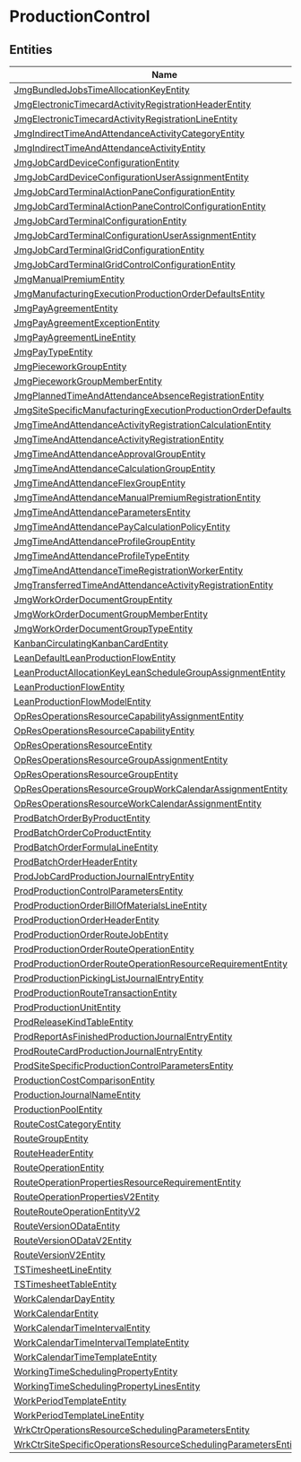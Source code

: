 
# ProductionControl


## Entities

|Name|Description|
|---|---|
|[JmgBundledJobsTimeAllocationKeyEntity](JmgBundledJobsTimeAllocationKeyEntity.cdm.json)||
|[JmgElectronicTimecardActivityRegistrationHeaderEntity](JmgElectronicTimecardActivityRegistrationHeaderEntity.cdm.json)||
|[JmgElectronicTimecardActivityRegistrationLineEntity](JmgElectronicTimecardActivityRegistrationLineEntity.cdm.json)||
|[JmgIndirectTimeAndAttendanceActivityCategoryEntity](JmgIndirectTimeAndAttendanceActivityCategoryEntity.cdm.json)||
|[JmgIndirectTimeAndAttendanceActivityEntity](JmgIndirectTimeAndAttendanceActivityEntity.cdm.json)||
|[JmgJobCardDeviceConfigurationEntity](JmgJobCardDeviceConfigurationEntity.cdm.json)||
|[JmgJobCardDeviceConfigurationUserAssignmentEntity](JmgJobCardDeviceConfigurationUserAssignmentEntity.cdm.json)||
|[JmgJobCardTerminalActionPaneConfigurationEntity](JmgJobCardTerminalActionPaneConfigurationEntity.cdm.json)||
|[JmgJobCardTerminalActionPaneControlConfigurationEntity](JmgJobCardTerminalActionPaneControlConfigurationEntity.cdm.json)||
|[JmgJobCardTerminalConfigurationEntity](JmgJobCardTerminalConfigurationEntity.cdm.json)||
|[JmgJobCardTerminalConfigurationUserAssignmentEntity](JmgJobCardTerminalConfigurationUserAssignmentEntity.cdm.json)||
|[JmgJobCardTerminalGridConfigurationEntity](JmgJobCardTerminalGridConfigurationEntity.cdm.json)||
|[JmgJobCardTerminalGridControlConfigurationEntity](JmgJobCardTerminalGridControlConfigurationEntity.cdm.json)||
|[JmgManualPremiumEntity](JmgManualPremiumEntity.cdm.json)||
|[JmgManufacturingExecutionProductionOrderDefaultsEntity](JmgManufacturingExecutionProductionOrderDefaultsEntity.cdm.json)||
|[JmgPayAgreementEntity](JmgPayAgreementEntity.cdm.json)||
|[JmgPayAgreementExceptionEntity](JmgPayAgreementExceptionEntity.cdm.json)||
|[JmgPayAgreementLineEntity](JmgPayAgreementLineEntity.cdm.json)||
|[JmgPayTypeEntity](JmgPayTypeEntity.cdm.json)||
|[JmgPieceworkGroupEntity](JmgPieceworkGroupEntity.cdm.json)||
|[JmgPieceworkGroupMemberEntity](JmgPieceworkGroupMemberEntity.cdm.json)||
|[JmgPlannedTimeAndAttendanceAbsenceRegistrationEntity](JmgPlannedTimeAndAttendanceAbsenceRegistrationEntity.cdm.json)||
|[JmgSiteSpecificManufacturingExecutionProductionOrderDefaultsEntity](JmgSiteSpecificManufacturingExecutionProductionOrderDefaultsEntity.cdm.json)||
|[JmgTimeAndAttendanceActivityRegistrationCalculationEntity](JmgTimeAndAttendanceActivityRegistrationCalculationEntity.cdm.json)||
|[JmgTimeAndAttendanceActivityRegistrationEntity](JmgTimeAndAttendanceActivityRegistrationEntity.cdm.json)||
|[JmgTimeAndAttendanceApprovalGroupEntity](JmgTimeAndAttendanceApprovalGroupEntity.cdm.json)||
|[JmgTimeAndAttendanceCalculationGroupEntity](JmgTimeAndAttendanceCalculationGroupEntity.cdm.json)||
|[JmgTimeAndAttendanceFlexGroupEntity](JmgTimeAndAttendanceFlexGroupEntity.cdm.json)||
|[JmgTimeAndAttendanceManualPremiumRegistrationEntity](JmgTimeAndAttendanceManualPremiumRegistrationEntity.cdm.json)||
|[JmgTimeAndAttendanceParametersEntity](JmgTimeAndAttendanceParametersEntity.cdm.json)||
|[JmgTimeAndAttendancePayCalculationPolicyEntity](JmgTimeAndAttendancePayCalculationPolicyEntity.cdm.json)||
|[JmgTimeAndAttendanceProfileGroupEntity](JmgTimeAndAttendanceProfileGroupEntity.cdm.json)||
|[JmgTimeAndAttendanceProfileTypeEntity](JmgTimeAndAttendanceProfileTypeEntity.cdm.json)||
|[JmgTimeAndAttendanceTimeRegistrationWorkerEntity](JmgTimeAndAttendanceTimeRegistrationWorkerEntity.cdm.json)||
|[JmgTransferredTimeAndAttendanceActivityRegistrationEntity](JmgTransferredTimeAndAttendanceActivityRegistrationEntity.cdm.json)||
|[JmgWorkOrderDocumentGroupEntity](JmgWorkOrderDocumentGroupEntity.cdm.json)||
|[JmgWorkOrderDocumentGroupMemberEntity](JmgWorkOrderDocumentGroupMemberEntity.cdm.json)||
|[JmgWorkOrderDocumentGroupTypeEntity](JmgWorkOrderDocumentGroupTypeEntity.cdm.json)||
|[KanbanCirculatingKanbanCardEntity](KanbanCirculatingKanbanCardEntity.cdm.json)||
|[LeanDefaultLeanProductionFlowEntity](LeanDefaultLeanProductionFlowEntity.cdm.json)||
|[LeanProductAllocationKeyLeanScheduleGroupAssignmentEntity](LeanProductAllocationKeyLeanScheduleGroupAssignmentEntity.cdm.json)||
|[LeanProductionFlowEntity](LeanProductionFlowEntity.cdm.json)||
|[LeanProductionFlowModelEntity](LeanProductionFlowModelEntity.cdm.json)||
|[OpResOperationsResourceCapabilityAssignmentEntity](OpResOperationsResourceCapabilityAssignmentEntity.cdm.json)||
|[OpResOperationsResourceCapabilityEntity](OpResOperationsResourceCapabilityEntity.cdm.json)||
|[OpResOperationsResourceEntity](OpResOperationsResourceEntity.cdm.json)||
|[OpResOperationsResourceGroupAssignmentEntity](OpResOperationsResourceGroupAssignmentEntity.cdm.json)||
|[OpResOperationsResourceGroupEntity](OpResOperationsResourceGroupEntity.cdm.json)||
|[OpResOperationsResourceGroupWorkCalendarAssignmentEntity](OpResOperationsResourceGroupWorkCalendarAssignmentEntity.cdm.json)||
|[OpResOperationsResourceWorkCalendarAssignmentEntity](OpResOperationsResourceWorkCalendarAssignmentEntity.cdm.json)||
|[ProdBatchOrderByProductEntity](ProdBatchOrderByProductEntity.cdm.json)||
|[ProdBatchOrderCoProductEntity](ProdBatchOrderCoProductEntity.cdm.json)||
|[ProdBatchOrderFormulaLineEntity](ProdBatchOrderFormulaLineEntity.cdm.json)||
|[ProdBatchOrderHeaderEntity](ProdBatchOrderHeaderEntity.cdm.json)||
|[ProdJobCardProductionJournalEntryEntity](ProdJobCardProductionJournalEntryEntity.cdm.json)||
|[ProdProductionControlParametersEntity](ProdProductionControlParametersEntity.cdm.json)||
|[ProdProductionOrderBillOfMaterialsLineEntity](ProdProductionOrderBillOfMaterialsLineEntity.cdm.json)||
|[ProdProductionOrderHeaderEntity](ProdProductionOrderHeaderEntity.cdm.json)||
|[ProdProductionOrderRouteJobEntity](ProdProductionOrderRouteJobEntity.cdm.json)||
|[ProdProductionOrderRouteOperationEntity](ProdProductionOrderRouteOperationEntity.cdm.json)||
|[ProdProductionOrderRouteOperationResourceRequirementEntity](ProdProductionOrderRouteOperationResourceRequirementEntity.cdm.json)||
|[ProdProductionPickingListJournalEntryEntity](ProdProductionPickingListJournalEntryEntity.cdm.json)||
|[ProdProductionRouteTransactionEntity](ProdProductionRouteTransactionEntity.cdm.json)||
|[ProdProductionUnitEntity](ProdProductionUnitEntity.cdm.json)||
|[ProdReleaseKindTableEntity](ProdReleaseKindTableEntity.cdm.json)||
|[ProdReportAsFinishedProductionJournalEntryEntity](ProdReportAsFinishedProductionJournalEntryEntity.cdm.json)||
|[ProdRouteCardProductionJournalEntryEntity](ProdRouteCardProductionJournalEntryEntity.cdm.json)||
|[ProdSiteSpecificProductionControlParametersEntity](ProdSiteSpecificProductionControlParametersEntity.cdm.json)||
|[ProductionCostComparisonEntity](ProductionCostComparisonEntity.cdm.json)||
|[ProductionJournalNameEntity](ProductionJournalNameEntity.cdm.json)||
|[ProductionPoolEntity](ProductionPoolEntity.cdm.json)||
|[RouteCostCategoryEntity](RouteCostCategoryEntity.cdm.json)||
|[RouteGroupEntity](RouteGroupEntity.cdm.json)||
|[RouteHeaderEntity](RouteHeaderEntity.cdm.json)||
|[RouteOperationEntity](RouteOperationEntity.cdm.json)||
|[RouteOperationPropertiesResourceRequirementEntity](RouteOperationPropertiesResourceRequirementEntity.cdm.json)||
|[RouteOperationPropertiesV2Entity](RouteOperationPropertiesV2Entity.cdm.json)||
|[RouteRouteOperationEntityV2](RouteRouteOperationEntityV2.cdm.json)||
|[RouteVersionODataEntity](RouteVersionODataEntity.cdm.json)||
|[RouteVersionODataV2Entity](RouteVersionODataV2Entity.cdm.json)||
|[RouteVersionV2Entity](RouteVersionV2Entity.cdm.json)||
|[TSTimesheetLineEntity](TSTimesheetLineEntity.cdm.json)||
|[TSTimesheetTableEntity](TSTimesheetTableEntity.cdm.json)||
|[WorkCalendarDayEntity](WorkCalendarDayEntity.cdm.json)||
|[WorkCalendarEntity](WorkCalendarEntity.cdm.json)||
|[WorkCalendarTimeIntervalEntity](WorkCalendarTimeIntervalEntity.cdm.json)||
|[WorkCalendarTimeIntervalTemplateEntity](WorkCalendarTimeIntervalTemplateEntity.cdm.json)||
|[WorkCalendarTimeTemplateEntity](WorkCalendarTimeTemplateEntity.cdm.json)||
|[WorkingTimeSchedulingPropertyEntity](WorkingTimeSchedulingPropertyEntity.cdm.json)||
|[WorkingTimeSchedulingPropertyLinesEntity](WorkingTimeSchedulingPropertyLinesEntity.cdm.json)||
|[WorkPeriodTemplateEntity](WorkPeriodTemplateEntity.cdm.json)||
|[WorkPeriodTemplateLineEntity](WorkPeriodTemplateLineEntity.cdm.json)||
|[WrkCtrOperationsResourceSchedulingParametersEntity](WrkCtrOperationsResourceSchedulingParametersEntity.cdm.json)||
|[WrkCtrSiteSpecificOperationsResourceSchedulingParametersEntity](WrkCtrSiteSpecificOperationsResourceSchedulingParametersEntity.cdm.json)||
